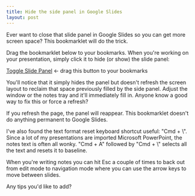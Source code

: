 ```yaml
---
title: Hide the side panel in Google Slides
layout: post
---
```


Ever want to close that slide panel in Google Slides so you can get more screen space?  This
bookmarklet will do the trick.

Drag the bookmarklet below to your bookmarks. When you're working on your
presentation, simply click it to hide (or show) the slide panel:

<a class="btn btn-primary btn-lg active"
   href="javascript:(function (){var e=document.getElementById('filmstrip');e.style.display=(e.style.display=='')?'none':'';})();void(0)"
   onclick="void(0)">Toggle Slide Panel</a> ←  drag this button to your bookmarks

You'll notice that it simply hides the panel but doesn't refresh the screen
layout to reclaim that space previously filled by the side panel.  Adjust the
window or the notes tray and it'll immediately fill in.  Anyone know a good
way to fix this or force a refresh?

If you refresh the page, the panel will reappear.  This bookmarklet doesn't do
anything permanent to Google Slides.

I've also found the text format reset keyboard shortcut useful: "Cmd + \\".
Since a lot of my presentations are imported Microsoft PowerPoint, the notes
text is often all wonky. "Cmd + A" followed by "Cmd + \\" selects all the text
and resets it to baseline.

When you're writing notes you can hit Esc a couple of times to back out from
edit mode to navigation mode where you can use the arrow keys to move between
slides.

Any tips you'd like to add?
